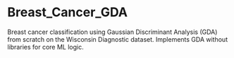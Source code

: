 # Breast_Cancer_GDA
Breast cancer classification using Gaussian Discriminant Analysis (GDA) from scratch on the Wisconsin Diagnostic dataset. Implements GDA without libraries for core ML logic.
